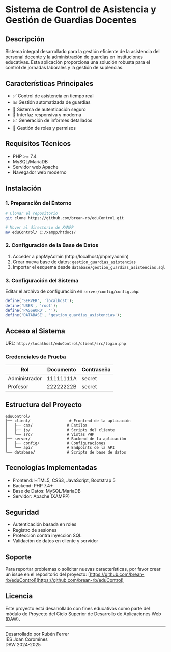 # Sistema de Control de Asistencia y Gestión de Guardias Docentes

## Descripción
Sistema integral desarrollado para la gestión eficiente de la asistencia del personal docente y la administración de guardias en instituciones educativas. Esta aplicación proporciona una solución robusta para el control de jornadas laborales y la gestión de suplencias.

## Características Principales
- ✅ Control de asistencia en tiempo real
- 📊 Gestión automatizada de guardias
- 🔐 Sistema de autenticación seguro
- 📱 Interfaz responsiva y moderna
- 📈 Generación de informes detallados
- 👥 Gestión de roles y permisos

## Requisitos Técnicos
- PHP >= 7.4
- MySQL/MariaDB
- Servidor web Apache
- Navegador web moderno

## Instalación

### 1. Preparación del Entorno
```bash
# Clonar el repositorio
git clone https://github.com/brean-rb/eduControl.git

# Mover al directorio de XAMPP
mv eduControl/ C:/xampp/htdocs/
```

### 2. Configuración de la Base de Datos
1. Acceder a phpMyAdmin (http://localhost/phpmyadmin)
2. Crear nueva base de datos: `gestion_guardias_asistencias`
3. Importar el esquema desde `database/gestion_guardias_asistencias.sql`

### 3. Configuración del Sistema
Editar el archivo de configuración en `server/config/config.php`:
```php
define('SERVER', 'localhost');
define('USER', 'root');
define('PASSWORD', '');
define('DATABASE', 'gestion_guardias_asistencias');
```

## Acceso al Sistema
URL: `http://localhost/eduControl/client/src/login.php`

### Credenciales de Prueba
| Rol | Documento | Contraseña |
|-----|-----------|------------|
| Administrador | 11111111A | secret |
| Profesor | 22222222B | secret |

## Estructura del Proyecto
```
eduControl/
├── client/                 # Frontend de la aplicación
│   ├── css/               # Estilos
│   ├── js/                # Scripts del cliente
│   └── src/               # Vistas PHP
├── server/                # Backend de la aplicación
│   ├── config/            # Configuraciones
│   └── api/               # Endpoints de la API
└── database/              # Scripts de base de datos
```

## Tecnologías Implementadas
- Frontend: HTML5, CSS3, JavaScript, Bootstrap 5
- Backend: PHP 7.4+
- Base de Datos: MySQL/MariaDB
- Servidor: Apache (XAMPP)

## Seguridad
- Autenticación basada en roles
- Registro de sesiones
- Protección contra inyección SQL
- Validación de datos en cliente y servidor

## Soporte
Para reportar problemas o solicitar nuevas características, por favor crear un issue en el repositorio del proyecto: [https://github.com/brean-rb/eduControl](https://github.com/brean-rb/eduControl)

## Licencia
Este proyecto está desarrollado con fines educativos como parte del módulo de Proyecto del Ciclo Superior de Desarrollo de Aplicaciones Web (DAW).

---
Desarrollado por Rubén Ferrer  
IES Joan Coromines  
DAW 2024-2025
